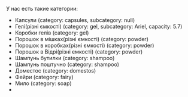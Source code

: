 У нас есть такие категории:
- Капсули (category: capsules, subcategory: null)
- Гелі(різні ємкості) (category: gel, subcategory: Ariel, capacity: 5.7)
- Коробки гелів (category: gel)
- Порошок в мішках(різні ємкості) (category: powder)
- Порошок в коробках(різні ємкості) (category: powder)
- Порошок в Відрі(різні ємкості) (category: powder)
- Шампунь бутилки (category: shampoo)
- Шампунь поштучно (category: shampoo)
- Доместос (category: domestos)
- Фейри (category: fairy)
- Мило (category: soap)
-

